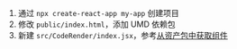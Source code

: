 1. 通过 `npx create-react-app my-app` 创建项目
2. 修改 `public/index.html`，添加 UMD 依赖包
3. 新建 `src/CodeRender/index.jsx`，参考[从资产包中获取组件](https://lowcode-engine.cn/doc?url=nhilce)
